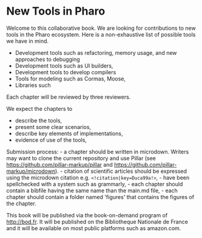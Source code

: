# New Tools in Pharo

Welcome to this collaborative book. 
We are looking for contributions to new tools in the Pharo ecosystem.
Here is a non-exhaustive list of possible tools we have in mind. 

- Development tools such as refactoring, memory usage, and new approaches to debugging
- Development tools such as UI builders, 
- Development tools to develop compilers
- Tools for modeling such as Cormas, Moose, 
- Libraries such

Each chapter will be reviewed by three reviewers.

We expect the chapters to 
- describe the tools,
- present some clear scenarios,
- describe key elements of implementations,
- evidence of use of the tools, 

Submission process:
	- a chapter should be written in microdown. Writers may want to clone the current repository and use Pillar (see https://github.com/pillar-markup/pillar and https://github.com/pillar-markup/microdown).
	- citation of scientific articles should be expressed using the microdown citation e.g. `<!citation|key=Duca99a!>`,
	- have been spellchecked with a system such as grammarly,
	- each chapter should contain a bibfile having the same name than the main.md file,
	- each chapter should contain a folder named 'figures' that contains the figures of the chapter.
	
This book will be published via the book-on-demand program of http://bod.fr. 
It will be published on the Bibliotheque Nationale de France and it will be available on most public platforms such as amazon.com.




<!inputFile|path=Chapters/Sample1/Sample1.md!>



